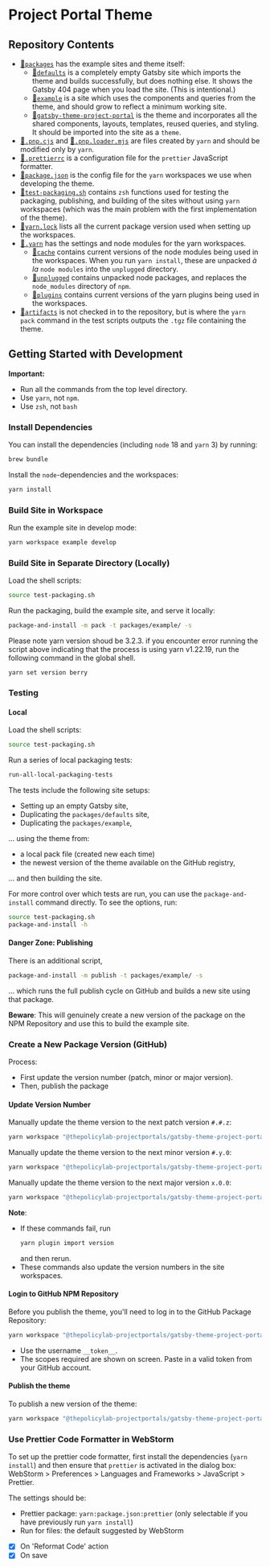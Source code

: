# Project Portal Theme

## Repository Contents

- [📁`packages`](./packages) has the example sites and theme itself:
  - [📁`defaults`](./packages/defaults) is a completely empty Gatsby site which imports the theme and builds successfully, but does nothing else. It shows the Gatsby 404 page when you load the site. (This is intentional.)
  - [📁`example`](./packages/example) is a site which uses the components and queries from the theme, and should grow to reflect a minimum working site.
  - [📁`gatsby-theme-project-portal`](./packages/gatsby-theme-project-portal) is the theme and incorporates all the shared components, layouts, templates, reused queries, and styling. It should be imported into the site as a `theme`.
- [📄`.pnp.cjs`](.pnp.cjs) and [📄`.pnp.loader.mjs`](.pnp.loader.mjs) are files created by `yarn` and should be modified only by `yarn`.
- [📄`.prettierrc`](.prettierrc) is a configuration file for the `prettier` JavaScript formatter.
- [📄`package.json`](package.json) is the config file for the `yarn` workspaces we use when developing the theme.
- [📄`test-packaging.sh`](test-packaging.sh) contains `zsh` functions used for testing the packaging, publishing, and building of the sites without using `yarn` workspaces (which was the main problem with the first implementation of the theme).
- [📄`yarn.lock`](yarn.lock) lists all the current package version used when setting up the workspaces.
- [📁`.yarn`](./.yarn) has the settings and node modules for the yarn workspaces.
  - [📁`cache`](./.yarn/cache) contains current versions of the node modules being used in the workspaces. When you run `yarn install`, these are unpacked *à la* `node modules` into the `unplugged` directory.
  - [📁`unplugged`](./.yarn/unplugged) contains unpacked node packages, and replaces the `node_modules` directory of `npm`.
  - [📁`plugins`](./.yarn/plugins) contains current versions of the yarn plugins being used in the workspaces.
- [📁`artifacts`](./artifacts) is not checked in to the repository, but is where the `yarn pack` command in the test scripts outputs the `.tgz` file containing the theme.

## Getting Started with Development

**Important:**
- Run all the commands from the top level directory.
- Use `yarn`, not `npm`.
- Use `zsh`, not `bash`

### Install Dependencies

You can install the dependencies (including `node` 18 and `yarn` 3) by running:
```zsh
brew bundle
```

Install the `node`-dependencies and the workspaces:
```zsh
yarn install
```

### Build Site in Workspace

Run the example site in develop mode:
```zsh
yarn workspace example develop
```

### Build Site in Separate Directory (Locally)

Load the shell scripts:
```zsh
source test-packaging.sh
```

Run the packaging, build the example site, and serve it locally:
```zsh
package-and-install -m pack -t packages/example/ -s
```

Please note yarn version shoud be 3.2.3. if you encounter error running the script above indicating that the process is using yarn v1.22.19, run the following command in the global shell.  

```
yarn set version berry
```

### Testing

#### Local

Load the shell scripts:
```zsh
source test-packaging.sh
```

Run a series of local packaging tests:
```zsh
run-all-local-packaging-tests
```
The tests include the following site setups: 
- Setting up an empty Gatsby site,
- Duplicating the `packages/defaults` site,
- Duplicating the `packages/example`,

... using the theme from:
- a local pack file (created new each time)
- the newest version of the theme available on the GitHub registry,

... and then building the site.

For more control over which tests are run, you can use the `package-and-install` command directly. To see the options, run:
```zsh
source test-packaging.sh
package-and-install -h
```

#### Danger Zone: Publishing

There is an additional script, 
```zsh
package-and-install -m publish -t packages/example/ -s
```
... which runs the full publish cycle on GitHub and builds a new site using that package. 

**Beware**: This will genuinely create a new version of the package on the NPM Repository and use this to build the example site.

### Create a New Package Version (GitHub)

Process:
- First update the version number (patch, minor or major version).
- Then, publish the package

#### Update Version Number

Manually update the theme version to the next patch version `#.#.z`:
```zsh
yarn workspace "@thepolicylab-projectportals/gatsby-theme-project-portal" version patch
```

Manually update the theme version to the next minor version `#.y.0`:
```zsh
yarn workspace "@thepolicylab-projectportals/gatsby-theme-project-portal" version minor
```

Manually update the theme version to the next major version `x.0.0`:
```zsh
yarn workspace "@thepolicylab-projectportals/gatsby-theme-project-portal" version major
```

**Note**: 
- If these commands fail, run
  ```zsh
  yarn plugin import version
  ```
  and then rerun.
- These commands also update the version numbers in the site workspaces.

#### Login to GitHub NPM Repository

Before you publish the theme, you'll need to log in to the GitHub Package Repository:
```zsh
yarn workspace "@thepolicylab-projectportals/gatsby-theme-project-portal" npm login --publish
``` 

- Use the username `__token__`.
- The scopes required are shown on screen. Paste in a valid token from your GitHub account.

#### Publish the theme
To publish a new version of the theme:
```zsh
yarn workspace "@thepolicylab-projectportals/gatsby-theme-project-portal" npm publish
```

### Use Prettier Code Formatter in WebStorm

To set up the prettier code formatter, first install the dependencies (`yarn install`) and then ensure that `prettier` is activated in the dialog box: WebStorm > Preferences > Languages and Frameworks > JavaScript > Prettier. 

The settings should be:
- Prettier package: `yarn:package.json:prettier` (only selectable if you have previously run `yarn install`)
- Run for files: the default suggested by WebStorm
- [x] On 'Reformat Code' action
- [x] On save
